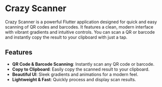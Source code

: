 # Crazy Scanner

Crazy Scanner is a powerful Flutter application designed for quick and easy scanning of QR codes and barcodes. It features a clean, modern interface with vibrant gradients and intuitive controls. You can scan a QR or barcode and instantly copy the result to your clipboard with just a tap.

## Features

- **QR Code & Barcode Scanning**: Instantly scan any QR code or barcode.
- **Copy to Clipboard**: Easily copy the scanned result to your clipboard.
- **Beautiful UI**: Sleek gradients and animations for a modern feel.
- **Lightweight & Fast**: Quickly process and display scan results.
